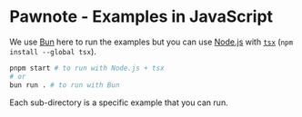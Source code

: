# Pawnote - Examples in JavaScript

We use [Bun](https://bun.sh/) here to run the examples but you can use [Node.js](https://nodejs.org/) with [`tsx`](https://www.npmjs.com/package/tsx) (`npm install --global tsx`).

```bash
pnpm start # to run with Node.js + tsx
# or
bun run . # to run with Bun
```

Each sub-directory is a specific example that you can run.
